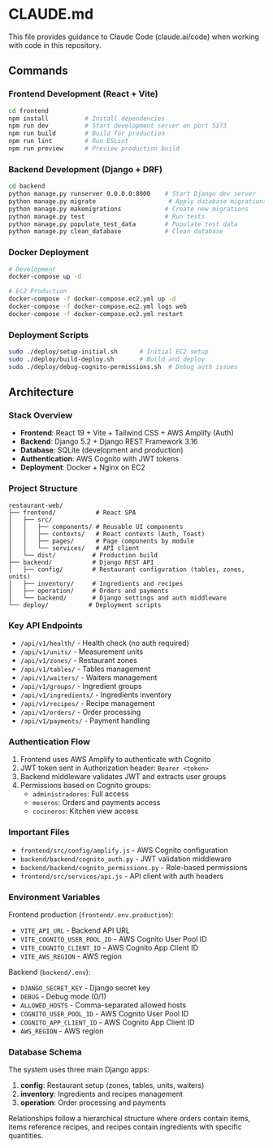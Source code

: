 # CLAUDE.md

This file provides guidance to Claude Code (claude.ai/code) when working with code in this repository.

## Commands

### Frontend Development (React + Vite)
```bash
cd frontend
npm install          # Install dependencies
npm run dev          # Start development server on port 5173
npm run build        # Build for production
npm run lint         # Run ESLint
npm run preview      # Preview production build
```

### Backend Development (Django + DRF)
```bash
cd backend
python manage.py runserver 0.0.0.0:8000    # Start Django dev server
python manage.py migrate                    # Apply database migrations
python manage.py makemigrations            # Create new migrations
python manage.py test                      # Run tests
python manage.py populate_test_data        # Populate test data
python manage.py clean_database            # Clean database
```

### Docker Deployment
```bash
# Development
docker-compose up -d

# EC2 Production
docker-compose -f docker-compose.ec2.yml up -d
docker-compose -f docker-compose.ec2.yml logs web
docker-compose -f docker-compose.ec2.yml restart
```

### Deployment Scripts
```bash
sudo ./deploy/setup-initial.sh      # Initial EC2 setup
sudo ./deploy/build-deploy.sh       # Build and deploy
sudo ./deploy/debug-cognito-permissions.sh  # Debug auth issues
```

## Architecture

### Stack Overview
- **Frontend**: React 19 + Vite + Tailwind CSS + AWS Amplify (Auth)
- **Backend**: Django 5.2 + Django REST Framework 3.16
- **Database**: SQLite (development and production)
- **Authentication**: AWS Cognito with JWT tokens
- **Deployment**: Docker + Nginx on EC2

### Project Structure
```
restaurant-web/
├── frontend/           # React SPA
│   ├── src/
│   │   ├── components/ # Reusable UI components
│   │   ├── contexts/   # React contexts (Auth, Toast)
│   │   ├── pages/      # Page components by module
│   │   └── services/   # API client
│   └── dist/          # Production build
├── backend/           # Django REST API
│   ├── config/        # Restaurant configuration (tables, zones, units)
│   ├── inventory/     # Ingredients and recipes
│   ├── operation/     # Orders and payments
│   └── backend/       # Django settings and auth middleware
└── deploy/           # Deployment scripts
```

### Key API Endpoints
- `/api/v1/health/` - Health check (no auth required)
- `/api/v1/units/` - Measurement units
- `/api/v1/zones/` - Restaurant zones
- `/api/v1/tables/` - Tables management
- `/api/v1/waiters/` - Waiters management
- `/api/v1/groups/` - Ingredient groups
- `/api/v1/ingredients/` - Ingredients inventory
- `/api/v1/recipes/` - Recipe management
- `/api/v1/orders/` - Order processing
- `/api/v1/payments/` - Payment handling

### Authentication Flow
1. Frontend uses AWS Amplify to authenticate with Cognito
2. JWT token sent in Authorization header: `Bearer <token>`
3. Backend middleware validates JWT and extracts user groups
4. Permissions based on Cognito groups:
   - `administradores`: Full access
   - `meseros`: Orders and payments access
   - `cocineros`: Kitchen view access

### Important Files
- `frontend/src/config/amplify.js` - AWS Cognito configuration
- `backend/backend/cognito_auth.py` - JWT validation middleware
- `backend/backend/cognito_permissions.py` - Role-based permissions
- `frontend/src/services/api.js` - API client with auth headers

### Environment Variables
Frontend production (`frontend/.env.production`):
- `VITE_API_URL` - Backend API URL
- `VITE_COGNITO_USER_POOL_ID` - AWS Cognito User Pool ID
- `VITE_COGNITO_CLIENT_ID` - AWS Cognito App Client ID
- `VITE_AWS_REGION` - AWS region

Backend (`backend/.env`):
- `DJANGO_SECRET_KEY` - Django secret key
- `DEBUG` - Debug mode (0/1)
- `ALLOWED_HOSTS` - Comma-separated allowed hosts
- `COGNITO_USER_POOL_ID` - AWS Cognito User Pool ID
- `COGNITO_APP_CLIENT_ID` - AWS Cognito App Client ID
- `AWS_REGION` - AWS region

### Database Schema
The system uses three main Django apps:
1. **config**: Restaurant setup (zones, tables, units, waiters)
2. **inventory**: Ingredients and recipes management
3. **operation**: Order processing and payments

Relationships follow a hierarchical structure where orders contain items, items reference recipes, and recipes contain ingredients with specific quantities.